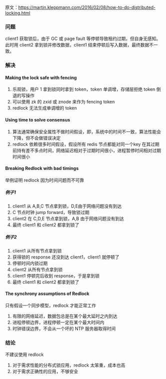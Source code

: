 原文：https://martin.kleppmann.com/2016/02/08/how-to-do-distributed-locking.html

### 问题
client1 获取锁后，由于 GC 或 page fault 等停顿导致租约过期，但自身无感知。此时用 client2 拿到锁并修改数据，client1 结束停顿后写入数据，最终数据不一致。

### 解决
#### Making the lock safe with fencing
1. 乐观锁，用户 1 拿到锁同时拿到 token，token 单调增，存储层拒绝 token 倒退的写操作
2. 可以使用 zk 的 zxid 或 znode 来作为 fencing token
3. redlock 无法生成单调增的 token

#### Using time to solve consensus
1. 算法通常确保安全属性不做时间假设，即，系统中的时间不一致，算法性能会下降，但不会做错误决定
2. redlock 依赖很多时间假设，假设所有 redis 节点都能对同一个key 在其过期前持有差不多点时间，网络延迟相对于过期时间很小，进程暂停时间相对过期时间很小

#### Breaking Redlock with bad timings
举例证明 redlock 因为时间问题而不可靠
##### 例子1
1. client1 从 A,B,C 节点拿到锁，D,E由于网络问题没有到达
2. C 节点时钟 jump forward，导致锁过期
3. client2 在 C,D,E 节点拿到锁，A,B 由于网络问题没有到达
4. 最终 client1 和 client2 都拿到锁了 
##### 例子2
1. client1 从所有节点拿到锁
2. 获得锁的 response 还没到达 client1，client1 就停顿了
3. 停顿时间内锁过期
4. client2 从所有节点拿到锁
5. client1 停顿完后收到 response，于是拿到锁
6. 最终 client1 和 client2 都拿到锁了

#### The synchrony assumptions of Redlock
只有假设一个同步模型，redlock 才能正常工作
1. 有限的网络延迟，数据包总是在某个最大延时之内到达
2. 进程停顿边界，进程停顿一定在某个最大时间内
3. 时钟错误边界，不会从一个坏的 NTP 服务器取得时间

### 结论
不建议使用 redlock
1. 对于需求性能的分布式锁应用，redlock 太笨重，成本也高
2. 对于需求正确性的应用，不够安全